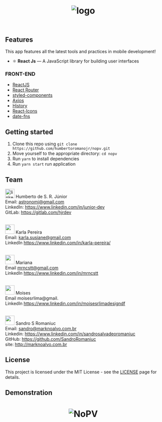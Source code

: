 <h1 align="center">
<br />
  <img src="https://i.ibb.co/q7RQFWX/logo.png" alt="logo" border="0">
<br />
<br />

</h1>

## Features

This app features all the latest tools and practices in mobile development!

- ⚛️ **React Js** — A JavaScript library for building user interfaces

### FRONT-END
-   [ReactJS](https://reactjs.org/)
-   [React Router](https://github.com/ReactTraining/react-router)
-   [styled-components](https://www.styled-components.com/)
-   [Axios](https://github.com/axios/axios)
-   [History](https://www.npmjs.com/package/history)
-   [React-Icons](http://react-icons.github.io/react-icons/)
-   [date-fns](https://date-fns.org/)

## Getting started

1. Clone this repo using `git clone https://github.com/humbertoromanojr/nopv.git`
2. Move yourself to the appropriate directory: `cd nopv`<br />
3. Run `yarn` to install dependencies<br />
4. Run `yarn start` run application

## Team
<img src="https://avatars1.githubusercontent.com/u/6500430?s=460&u=42d7e22fa1c77b061505fe1cfc3fcaa3e2a4d1e5&v=4" width="30" alt="linkedin.com/in/junior-dev"> Humberto de S. R. Júnior <br />
Email: astronomi@gmail.com <br />
LinkedIn: https://www.linkedin.com/in/junior-dev <br />
GitLab: https://gitlab.com/hjrdev <br /> <br />

 <img src="https://media-exp1.licdn.com/dms/image/C4E03AQHZmKqCn_o-4w/profile-displayphoto-shrink_200_200/0?e=1591833600&v=beta&t=wO5DcQJpk1ht4XdGeHGj3R_oiQGPPz94ThZctPwmHRM" width="30"> Karla Pereira <br />
Email: karla.susiane@gmail.com <br />
LinkedIn https://www.linkedin.com/in/karla-pereira/ <br /> <br />

 <img src="https://media-exp1.licdn.com/dms/image/C4E03AQGXvzd3XwkYLQ/profile-displayphoto-shrink_200_200/0?e=1591833600&v=beta&t=tHNt6oGcUZ0zZrkETw9IRA2k72Y4u2oY2oK5bSd5eIs" width="30"> Mariana <br />
Email mrncstt@gmail.com <br />
LinkedIn https://www.linkedin.com/in/mrncstt <br /> <br />

 <img src="https://media-exp1.licdn.com/dms/image/C4E03AQHtgBRmas6qzw/profile-displayphoto-shrink_200_200/0?e=1591833600&v=beta&t=X3q-XhLsTXq4WJ_rO8C5mLmS9j9SgjOQBdsKQdkRLWs" width="30"> Moises <br />
Email moisesrlima@gmail. <br />
LinkedIn https://www.linkedin.com/in/moisesrlimadesigndf <br /><br />

<img src="https://avatars1.githubusercontent.com/u/49542219?s=460&u=8a7fe9b47ca6b09374232e8cace190db15ae4a4c&v=4" width="30"> Sandro S Romaniuc <br />
Email: sandro@marknoalvo.com.br <br />
Linkedin: https://www.linkedin.com/in/sandrosalvadeoromaniuc <br />
GitHub: https://github.com/SandroRomaniuc <br />
site: http://marknoalvo.com.br <br />


## License

This project is licensed under the MIT License - see the [LICENSE](https://opensource.org/licenses/MIT) page for details.


## Demonstration

<h1 align="center">
  <img src="https://i.ibb.co/v1RNdC8/NoPV.png" alt="NoPV" border="0">
</h1>
